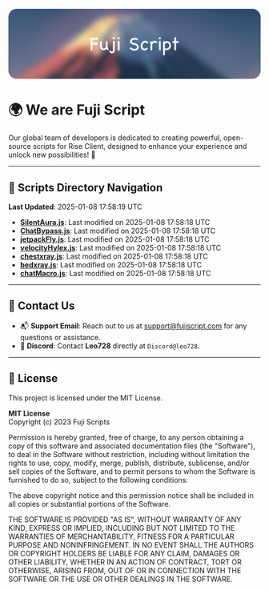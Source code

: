 ![Banner](.github/b.webp)

# 🌍 **We are Fuji Script**

Our global team of developers is dedicated to creating powerful, open-source scripts for Rise Client, designed to enhance your experience and unlock new possibilities! 🌟

---
<!-- SCRIPTS_NAVIGATION_START -->
## 📂 **Scripts Directory Navigation**

**Last Updated**: 2025-01-08 17:58:19 UTC

- **[SilentAura.js](scripts/SilentAura.js)**: Last modified on 2025-01-08 17:58:18 UTC
- **[ChatBypass.js](scripts/ChatBypass.js)**: Last modified on 2025-01-08 17:58:18 UTC
- **[jetpackFly.js](scripts/jetpackFly.js)**: Last modified on 2025-01-08 17:58:18 UTC
- **[velocityHylex.js](scripts/velocityHylex.js)**: Last modified on 2025-01-08 17:58:18 UTC
- **[chestxray.js](scripts/chestxray.js)**: Last modified on 2025-01-08 17:58:18 UTC
- **[bedxray.js](scripts/bedxray.js)**: Last modified on 2025-01-08 17:58:18 UTC
- **[chatMacro.js](scripts/chatMacro.js)**: Last modified on 2025-01-08 17:58:18 UTC

<!-- SCRIPTS_NAVIGATION_END -->

---

## 💬 **Contact Us**  
- 📬 **Support Email**: Reach out to us at [support@fujiscript.com](mailto:support@fujiscript.com) for any questions or assistance.  
- 💬 **Discord**: Contact **Leo728** directly at `Discord@leo728`.

---

## 📜 **License**

This project is licensed under the MIT License.  

**MIT License**  
Copyright (c) 2023 Fuji Scripts  

Permission is hereby granted, free of charge, to any person obtaining a copy of this software and associated documentation files (the "Software"), to deal in the Software without restriction, including without limitation the rights to use, copy, modify, merge, publish, distribute, sublicense, and/or sell copies of the Software, and to permit persons to whom the Software is furnished to do so, subject to the following conditions:  

The above copyright notice and this permission notice shall be included in all copies or substantial portions of the Software.  

THE SOFTWARE IS PROVIDED "AS IS", WITHOUT WARRANTY OF ANY KIND, EXPRESS OR IMPLIED, INCLUDING BUT NOT LIMITED TO THE WARRANTIES OF MERCHANTABILITY, FITNESS FOR A PARTICULAR PURPOSE AND NONINFRINGEMENT. IN NO EVENT SHALL THE AUTHORS OR COPYRIGHT HOLDERS BE LIABLE FOR ANY CLAIM, DAMAGES OR OTHER LIABILITY, WHETHER IN AN ACTION OF CONTRACT, TORT OR OTHERWISE, ARISING FROM, OUT OF OR IN CONNECTION WITH THE SOFTWARE OR THE USE OR OTHER DEALINGS IN THE SOFTWARE.  
